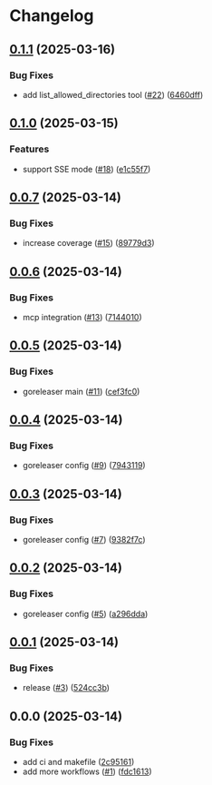 # Changelog

## [0.1.1](https://github.com/moguyn/mcp-go-filesystem/compare/v0.1.0...v0.1.1) (2025-03-16)


### Bug Fixes

* add list_allowed_directories tool ([#22](https://github.com/moguyn/mcp-go-filesystem/issues/22)) ([6460dff](https://github.com/moguyn/mcp-go-filesystem/commit/6460dffaf42166aa2ae7896511eb081cd1c63929))

## [0.1.0](https://github.com/moguyn/mcp-go-filesystem/compare/v0.0.7...v0.1.0) (2025-03-15)


### Features

* support SSE mode ([#18](https://github.com/moguyn/mcp-go-filesystem/issues/18)) ([e1c55f7](https://github.com/moguyn/mcp-go-filesystem/commit/e1c55f7b9dc397bb0a1a74a9adb7cb6f2d4a8ccc))

## [0.0.7](https://github.com/moguyn/mcp-go-filesystem/compare/v0.0.6...v0.0.7) (2025-03-14)


### Bug Fixes

* increase coverage ([#15](https://github.com/moguyn/mcp-go-filesystem/issues/15)) ([89779d3](https://github.com/moguyn/mcp-go-filesystem/commit/89779d391ecdaaff56fc20cf7d0ea2f0ee86db77))

## [0.0.6](https://github.com/moguyn/mcp-go-filesystem/compare/v0.0.5...v0.0.6) (2025-03-14)


### Bug Fixes

* mcp integration ([#13](https://github.com/moguyn/mcp-go-filesystem/issues/13)) ([7144010](https://github.com/moguyn/mcp-go-filesystem/commit/7144010c7bac10b18401919842213eb1c319755b))

## [0.0.5](https://github.com/moguyn/mcp-go-filesystem/compare/v0.0.4...v0.0.5) (2025-03-14)


### Bug Fixes

* goreleaser main ([#11](https://github.com/moguyn/mcp-go-filesystem/issues/11)) ([cef3fc0](https://github.com/moguyn/mcp-go-filesystem/commit/cef3fc0d6a18bfb77b402b73e04ddb47cf904146))

## [0.0.4](https://github.com/moguyn/mcp-go-filesystem/compare/v0.0.3...v0.0.4) (2025-03-14)


### Bug Fixes

* goreleaser config ([#9](https://github.com/moguyn/mcp-go-filesystem/issues/9)) ([7943119](https://github.com/moguyn/mcp-go-filesystem/commit/79431192da413202e75ac33dc328731833dacce1))

## [0.0.3](https://github.com/moguyn/mcp-go-filesystem/compare/v0.0.2...v0.0.3) (2025-03-14)


### Bug Fixes

* goreleaser config ([#7](https://github.com/moguyn/mcp-go-filesystem/issues/7)) ([9382f7c](https://github.com/moguyn/mcp-go-filesystem/commit/9382f7cba3ccc58816d2f726c175ed8a1577c0d4))

## [0.0.2](https://github.com/moguyn/mcp-go-filesystem/compare/v0.0.1...v0.0.2) (2025-03-14)


### Bug Fixes

* goreleaser config ([#5](https://github.com/moguyn/mcp-go-filesystem/issues/5)) ([a296dda](https://github.com/moguyn/mcp-go-filesystem/commit/a296dda9a76512da83a358d3f53f33311ef151a3))

## [0.0.1](https://github.com/moguyn/mcp-go-filesystem/compare/v0.0.0...v0.0.1) (2025-03-14)


### Bug Fixes

* release ([#3](https://github.com/moguyn/mcp-go-filesystem/issues/3)) ([524cc3b](https://github.com/moguyn/mcp-go-filesystem/commit/524cc3b1d41f539a7198ef1b567b1ec19dad2f18))

## 0.0.0 (2025-03-14)


### Bug Fixes

* add ci and makefile ([2c95161](https://github.com/moguyn/mcp-go-filesystem/commit/2c95161fcb97ec96718ab3d0432283e35f56290e))
* add more workflows ([#1](https://github.com/moguyn/mcp-go-filesystem/issues/1)) ([fdc1613](https://github.com/moguyn/mcp-go-filesystem/commit/fdc1613415ff59e62832ee6732244d5e92dfc5ca))
